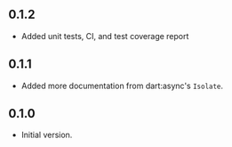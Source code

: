 ## 0.1.2
* Added unit tests, CI, and test coverage report

## 0.1.1
* Added more documentation from dart:async's `Isolate`.

## 0.1.0
* Initial version.
